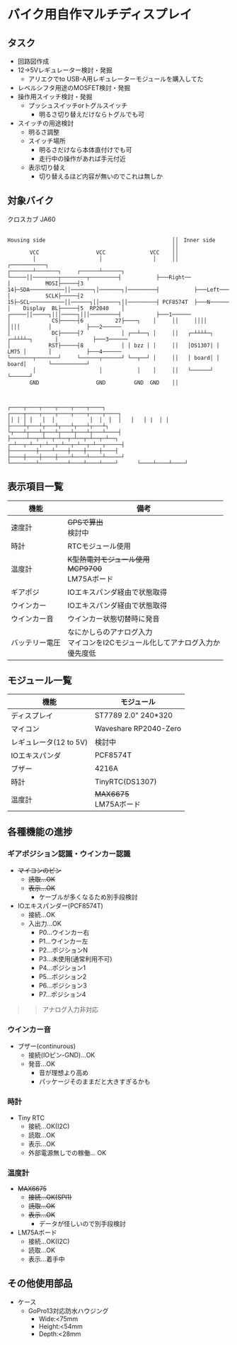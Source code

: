 # バイク用自作マルチディスプレイ
## タスク
* 回路図作成
* 12->5Vレギュレーター検討・発掘
    * アリエクでto USB-A用レギュレーターモジュールを購入してた
* レベルシフタ用途のMOSFET検討・発掘
* 操作用スイッチ検討・発掘
    * プッシュスイッチorトグルスイッチ 
        * 明るさ切り替えだけならトグルでも可
* スイッチの用途検討
    * 明るさ調整
    * スイッチ場所
        * 明るさだけなら本体直付けでも可
        * 走行中の操作があれば手元付近 
    * 表示切り替え
        * 切り替えるほど内容が無いのでこれは無しか


## 対象バイク
クロスカブ JA60
```:回路図

Housing side                                        ││　Inner side
                                                    ││
       VCC                  VCC              VCC    ││
        │                    │                │     ││                           ┌───────────┐ 
┌───────┴───────┐     ┌──────┴──────┐         └─────││────────┬────────┬─────────┤           ├───Right──
│           MOSI├─────┤3          14├─SDA───────────││───────┐│───────┐│─────────┤           ├───Left───
│           SCLK├─────┤2          15├─SCL───────────││──────┐││──────┐││─────────┤ PCF8574T  ├───N──────
│    Display  BL├─────┤5  RP2040    │         ┌─────││─────┐│││─────┐│││─────────┤           ├───1──────
│             CS├─────┤6          27├────┐    │     ││     ││││     ││││         │           ├───2──────
│             DC├─────┤7            │ ┌──┴──┐ │     ││   ┌─┴┴┴┴─┐ ┌─┴┴┴┴─┐       │           ├───3──────
│            RST├─────┤8            │ │ bzz │ │     ││   │DS1307│ │ LM75 │       │           ├───4──────
└───────┬───────┘     └──────┬──────┘ └──┬──┘ │     ││   │ board│ │ board│       └───────────┘ 
        │                    │           │    │     ││   └──────┘ └──────┘ 
       GND                  GND         GND  GND    ││



┌────┬────┬────┬────┬────┬────┐           ┌────┬────┬────┬────┬────┬────┬────┐
││ │ │ │   │  │           │  │  │  │   │   │ |  │ │
├────┴┬───┴┬───┴┬───┴┬───┴┬───┴┐          └┬───┴┬───┴┬───┴┬───┴┬───┴┬───┴────┤
├─────┴──┬─┴──┬─┴──┬─┴──┬─┴──┬─┴──┐      ┌─┴──┬─┴──┬─┴──┬─┴──┬─┴──┬─┴──┬─────┤
├────────┼────┴────┼────┼────┼────┤      ├────┼────┼────┼────┴────┴────┴─────┘
└────────┴─────────┴────┴────┴────┘      └────┴────┴────┘

```
## 表示項目一覧
|機能|備考
|---|---|
|速度計|~~GPSで算出~~<br>検討中
|時計|RTCモジュール使用
|温度計|~~K型熱電対モジュール使用~~<br>~~MCP9700~~<br>LM75Aボード
|ギアポジ|IOエキスパンダ経由で状態取得
|ウインカー|IOエキスパンダ経由で状態取得
|ウインカー音|ウインカー状態切替時に発音
|バッテリー電圧|なにかしらのアナログ入力<br>マイコンをI2Cモジュール化してアナログ入力か<br>優先度低

## モジュール一覧
|機能|モジュール
|---|---|
|ディスプレイ|ST7789 2.0" 240*320
|マイコン|Waveshare RP2040-Zero
|レギュレータ(12 to 5V)| 検討中
|IOエキスパンダ|PCF8574T
|ブザー|4216A
|時計|TinyRTC(DS1307)
|温度計|~~MAX6675~~<br>LM75Aボード

## 各種機能の進捗
### ギアポジション認識・ウインカー認識
* ~~マイコンのピン~~
    * ~~読取...OK~~
    * ~~表示...OK~~
        * ケーブルが多くなるため別手段検討
* IOエキスパンダー(PCF8574T)
    * 接続...OK
    * 入出力...OK
        * P0...ウインカー右
        * P1...ウインカー左
        * P2...ポジションN
        * P3...未使用(通常利用不可)
        * P4...ポジション1
        * P5...ポジション2
        * P6...ポジション3
        * P7...ポジション4
>> アナログ入力非対応
### ウインカー音
* ブザー(continurous)
    * 接続(IOピン-GND)...OK
    * 発音...OK
        * 音が理想より高め
        * パッケージそのままだと大きすぎるかも
### 時計
* Tiny RTC
    * 接続...OK(I2C)
    * 読取...OK
    * 表示...OK
    * 外部電源無しでの稼働... OK
### 温度計
* ~~MAX6675~~
    * ~~接続...OK(SPI1)~~
    * ~~読取...OK~~
    * ~~表示...OK~~
        * データが怪しいので別手段検討
* LM75Aボード
    * 接続...OK(I2C)
    * 読取...OK
    * 表示...着手中
## その他使用部品
* ケース
    * GoPro13対応防水ハウジング
        * Wide:<75mm
        * Height:<54mm
        * Depth:<28mm
   
